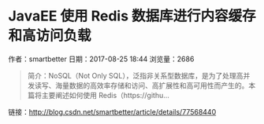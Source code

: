 # JavaEE 使用 Redis 数据库进行内容缓存和高访问负载
作者：smartbetter
日期：2017-08-25 18:44
浏览量：2686
> 简介：NoSQL（Not Only SQL），泛指非关系型数据库，是为了处理高并发读写、海量数据的高效率存储和访问、高扩展性和高可用性而产生的。本篇将主要阐述如何使用 Redis（https://githu...

 链接：http://blog.csdn.net/smartbetter/article/details/77568440
